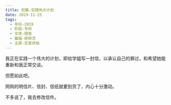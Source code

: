 ```yaml
---
title: 短篇-实践伟大计划
date: 2019-11-25
tags:
  - 年份-2019
  - 阶段-专科
  - 文体-随笔
  - 篇幅-碎碎念
  - 主题-恋爱烦恼
---
```


我正在实践一个伟大的计划，即给学姐写一封信，以承认自己的罪过，和希望她能重新和我正常交谈。

但愿如此吧。

网购的明信片、信封、信纸就要到货了，内心十分激动。

不多说了，我去修改信件。
